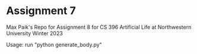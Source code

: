 # Assignment 7
Max Paik's  Repo for Assignment 8 for CS 396 Artificial Life at Northwestern University Winter 2023

Usage: run "python generate_body.py"
